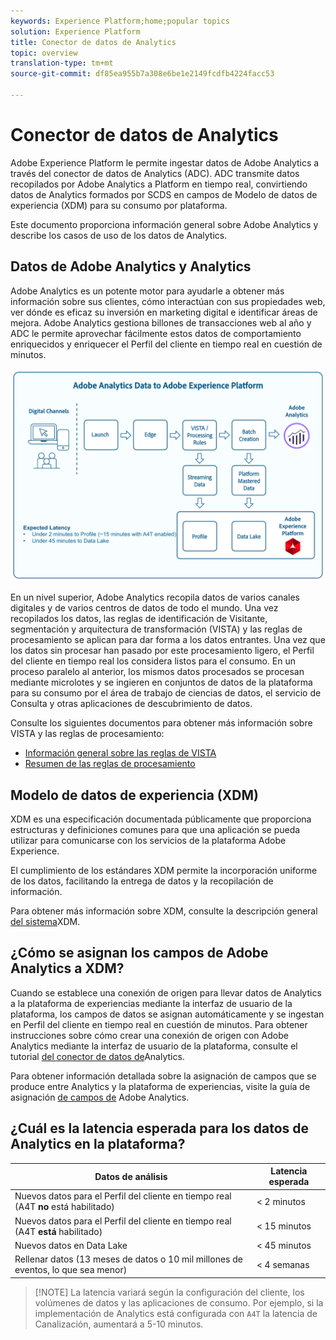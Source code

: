 ```yaml
---
keywords: Experience Platform;home;popular topics
solution: Experience Platform
title: Conector de datos de Analytics
topic: overview
translation-type: tm+mt
source-git-commit: df85ea955b7a308e6be1e2149fcdfb4224facc53

---
```



# Conector de datos de Analytics

Adobe Experience Platform le permite ingestar datos de Adobe Analytics a través del conector de datos de Analytics (ADC). ADC transmite datos recopilados por Adobe Analytics a Platform en tiempo real, convirtiendo datos de Analytics formados por SCDS en campos de Modelo de datos de experiencia (XDM) para su consumo por plataforma.

Este documento proporciona información general sobre Adobe Analytics y describe los casos de uso de los datos de Analytics.

## Datos de Adobe Analytics y Analytics

Adobe Analytics es un potente motor para ayudarle a obtener más información sobre sus clientes, cómo interactúan con sus propiedades web, ver dónde es eficaz su inversión en marketing digital e identificar áreas de mejora. Adobe Analytics gestiona billones de transacciones web al año y ADC le permite aprovechar fácilmente estos datos de comportamiento enriquecidos y enriquecer el Perfil del cliente en tiempo real en cuestión de minutos.

![](./images/analytics-data-experience-platform.png)

En un nivel superior, Adobe Analytics recopila datos de varios canales digitales y de varios centros de datos de todo el mundo. Una vez recopilados los datos, las reglas de identificación de Visitante, segmentación y arquitectura de transformación (VISTA) y las reglas de procesamiento se aplican para dar forma a los datos entrantes. Una vez que los datos sin procesar han pasado por este procesamiento ligero, el Perfil del cliente en tiempo real los considera listos para el consumo. En un proceso paralelo al anterior, los mismos datos procesados se procesan mediante microlotes y se ingieren en conjuntos de datos de la plataforma para su consumo por el área de trabajo de ciencias de datos, el servicio de Consulta y otras aplicaciones de descubrimiento de datos.

Consulte los siguientes documentos para obtener más información sobre VISTA y las reglas de procesamiento:
* [Información general sobre las reglas de VISTA](https://marketing.adobe.com/resources/help/en_US/reference/VISTA.html)
* [Resumen de las reglas de procesamiento](https://docs.adobe.com/content/help/en/analytics/admin/admin-tools/processing-rules/processing-rules.html)

## Modelo de datos de experiencia (XDM)

XDM es una especificación documentada públicamente que proporciona estructuras y definiciones comunes para que una aplicación se pueda utilizar para comunicarse con los servicios de la plataforma Adobe Experience.

El cumplimiento de los estándares XDM permite la incorporación uniforme de los datos, facilitando la entrega de datos y la recopilación de información.

Para obtener más información sobre XDM, consulte la descripción general [del sistema](../../../xdm/home.md)XDM.

## ¿Cómo se asignan los campos de Adobe Analytics a XDM?

Cuando se establece una conexión de origen para llevar datos de Analytics a la plataforma de experiencias mediante la interfaz de usuario de la plataforma, los campos de datos se asignan automáticamente y se ingestan en Perfil del cliente en tiempo real en cuestión de minutos. Para obtener instrucciones sobre cómo crear una conexión de origen con Adobe Analytics mediante la interfaz de usuario de la plataforma, consulte el tutorial [del conector de datos de](https://www.adobe.io/apis/experienceplatform/home/tutorials/sources-ui-tutorials.html#!api-specification/markdown/narrative/tutorials/sources_tutorial/ui/adobe-applications/adobe-analytics-ui-tutorial.md)Analytics.

Para obtener información detallada sobre la asignación de campos que se produce entre Analytics y la plataforma de experiencias, visite la guía de asignación [de campos de](./analytics-mapping.md) Adobe Analytics.

## ¿Cuál es la latencia esperada para los datos de Analytics en la plataforma?

| Datos de análisis | Latencia esperada |
| -------------- | ---------------- |
| Nuevos datos para el Perfil del cliente en tiempo real (A4T **no** está habilitado) | &lt; 2 minutos |
| Nuevos datos para el Perfil del cliente en tiempo real (A4T **está** habilitado) | &lt; 15 minutos |
| Nuevos datos en Data Lake | &lt; 45 minutos |
| Rellenar datos (13 meses de datos o 10 mil millones de eventos, lo que sea menor) | &lt; 4 semanas |

>[!NOTE] La latencia variará según la configuración del cliente, los volúmenes de datos y las aplicaciones de consumo. Por ejemplo, si la implementación de Analytics está configurada con `A4T` la latencia de Canalización, aumentará a 5-10 minutos.